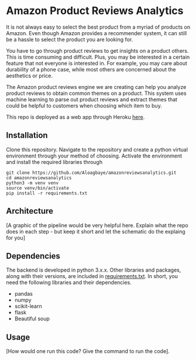 # Amazon Product Reviews Analytics
It is not always easy to select the best product from a myriad of products on Amazon. Even though Amazon provides a recommender system, it can still be a hassle to select the product you are looking for. 

You have to go through product reviews to get insights on a product others. This is time consuming and difficult. Plus, you may be interested in a certain feature that not everyone is interested in. For example, you may care about durability of a phone case, while most others are concerned about the aesthetics or price. 

The Amazon product reviews engine we are creating can help you analyze product reviews to obtain common themes on a product. This system uses machine learning to parse out product reviews and extract themes that could be helpful to customers when choosing which item to buy.

This repo is deployed as a web app through Heroku [here](https://amazonreviewsanalytics.herokuapp.com/).

## Installation
Clone this repository. Navigate to the repository and create a python virtual environment through your method of choosing. Activate the environment and install the required libraries through
```
git clone https://github.com/Aloagbaye/amazonreviewsanalytics.git
cd amazonreviewsanalytics
python3 -m venv venv
source venv/bin/activate
pip install -r requirements.txt
```

## Architecture
[A graphic of the pipeline would be very helpful here. Explain what the repo does in each step - but keep it short and let the schematic do the explaing for you]

## Dependencies
The backend is developed in python 3.x.x. Other libraries and packages, along with their versions, are included in [requirements.txt]('../../requirements.txt'). In short, you need the following libraries and their dependencies.
- pandas
- numpy
- scikit-learn
- flask
- Beautiful soup

## Usage
[How would one run this code? Give the command to run the code].
